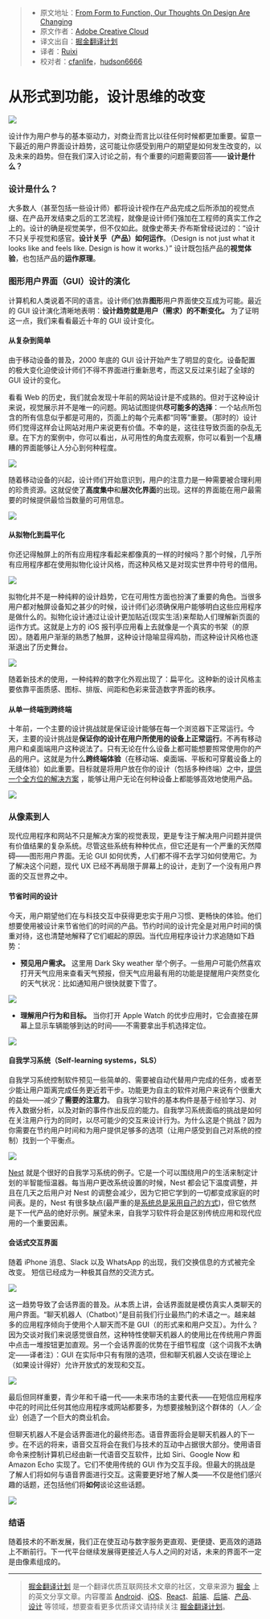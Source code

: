> * 原文地址：[From Form to Function, Our Thoughts On Design Are Changing](https://medium.com/thinking-design/from-form-to-function-our-thoughts-on-design-are-changing-ed556d8f2b58)
> * 原文作者：[Adobe Creative Cloud](https://medium.com/@creativecloud)
> * 译文出自：[掘金翻译计划](https://github.com/xitu/gold-miner)
> * 译者：[Ruixi](https://github.com/ruixi)
> * 校对者：[cfanlife](https://github.com/cfanlife)，[hudson6666](https://github.com/hudson6666)

# 从形式到功能，设计思维的改变

![](https://cdn-images-1.medium.com/max/1600/1*bImmCpF6MPs9JslB21eAVQ.jpeg)

设计作为用户参与的基本驱动力，对商业而言比以往任何时候都更加重要。留意一下最近的用户界面设计趋势，这可能让你感受到用户的期望是如何发生改变的，以及未来的趋势。但在我们深入讨论之前，有个重要的问题需要回答—— **设计是什么？**

### 设计是什么？

大多数人（甚至包括一些设计师）都将设计视作在产品完成之后所添加的视觉点缀、在产品开发结束之后的工艺流程，就像是设计师们强加在工程师的真实工作之上的。设计的确是视觉美学，但不仅如此。就像史蒂夫·乔布斯曾经说过的：“设计不只关乎视觉和感官。**设计关乎（产品）如何运作**。（Design is not just what it looks like and feels like. Design is how it works.）” 设计既包括产品的**视觉体验**，也包括产品的**运作原理**。

### 图形用户界面（GUI）设计的演化

计算机和人类说着不同的语言。设计师们依靠**图形**用户界面使交互成为可能。最近的 GUI 设计演化清晰地表明：**设计趋势就是用户（需求）的不断变化。** 为了证明这一点，我们来看看最近十年的 GUI 设计变化。

#### 从复杂到简单

由于移动设备的普及，2000 年底的 GUI 设计开始产生了明显的变化。设备配置的极大变化迫使设计师们不得不界面进行重新思考，而这又反过来引起了全球的 GUI 设计的变化。

看看 Web 的历史，我们就会发现十年前的网站设计是不成熟的。但对于这种设计来说，视觉展示并不是唯一的问题。网站试图提供**尽可能多的选择**：一个站点所包含的所有信息似乎都是可用的，页面上的每个元素都“同等”重要。（那时的）设计师们觉得这样会让网站对用户来说更有价值。不幸的是，这往往导致页面的杂乱无章。在下方的案例中，你可以看出，从可用性的角度去观察，你可以看到一个乱糟糟的界面能够让人分心到何种程度。

![](https://cdn-images-1.medium.com/max/1600/1*MgAzj4RVV2zFTQKQCmfSRw.jpeg)

随着移动设备的兴起，设计师们开始意识到，用户的注意力是一种需要被合理利用的珍贵资源。这就促使了**高度集中**和**层次化界面**的出现。这样的界面能在用户最需要的时候提供最恰当数量的可用信息。

![](https://cdn-images-1.medium.com/max/1600/1*IMwAqnMVH2peTtdNtwPPhQ.jpeg)

#### 从拟物化到扁平化

你还记得触屏上的所有应用程序看起来都像真的一样的时候吗？那个时候，几乎所有应用程序都在使用拟物化设计风格，而这种风格又是对现实世界中符号的借用。

![](https://cdn-images-1.medium.com/max/1600/1*Mrt--PeX7t5qPmnmwzDUAg.png)

拟物化并不是一种纯粹的设计趋势，它在可用性方面也扮演了重要的角色。当很多用户都对触屏设备知之甚少的时候，设计师们必须确保用户能够明白这些应用程序是做什么的。拟物化设计通过让设计更加贴近(现实生活)来帮助人们理解新页面的运作方式。这就是上方的 iOS 报刊亭应用看上去就像是一个真实的书架（的原因）。随着用户渐渐的熟悉了触屏，这种设计隐喻显得鸡肋，而这种设计风格也逐渐退出了历史舞台。

![](https://cdn-images-1.medium.com/max/1600/1*TxE-vVFUv_61nYtdml78Kw.jpeg)

随着新技术的使用，一种纯粹的数字化外观出现了：扁平化。这种新的设计风格主要依靠平面质感、图标、排版、间距和色彩来营造数字界面的秩序。

#### 从单一终端到跨终端

十年前，一个主要的设计挑战就是保证设计能够在每一个浏览器下正常运行。今天，主要的设计挑战是**保证你的设计在用户所使用的设备上正常运行**。不再有移动用户和桌面端用户这种说法了。只有无论在什么设备上都可能想要照常使用你的产品的用户。这就是为什么**跨终端体验**（在移动端、桌面端、平板和可穿戴设备上的无缝体验）如此重要。目标就是将用户放在你的设计（包括多种终端）之中，[提供一个全方位的解决方案](https://uxmag.com/articles/5-elements-of-omni-channel-user-experiences) ，能够让用户无论在何种设备上都能够高效地使用产品。

![](https://cdn-images-1.medium.com/max/1600/1*j5kqBjTpLFS5e1J3wkmvgw.jpeg)

### 从像素到人

现代应用程序和网站不只是解决方案的视觉表现，更是专注于解决用户问题并提供有价值结果的复杂系统。尽管这些系统有种种优点，但它还是有一个严重的天然障碍——图形用户界面。无论 GUI 如何优秀，人们都不得不去学习如何使用它。为了解决这个问题，现代 UX 已经不再局限于屏幕上的设计，走到了一个没有用户界面的交互世界之中。

#### 节省时间的设计

今天，用户期望他们在与科技交互中获得更忠实于用户习惯、更畅快的体验。他们想要使用被设计来节省他们的时间的产品。节约时间的设计完全是对用户时间的慎重对待，这也清楚地解释了它们崛起的原因。当代应用程序设计力求追随如下趋势：

- **预见用户需求。** 这里用 Dark Sky weather 举个例子。一些用户可能仍然喜欢打开天气应用来查看天气预报，但天气应用最有用的功能是提醒用户突然变化的天气状况：比如通知用户很快就要下雪了。

![](https://cdn-images-1.medium.com/max/1600/1*79Wbi92BeDyVaDPEEQjMLQ.jpeg)

- **理解用户行为和目标。** 当你打开 Apple Watch 的优步应用时，它会直接在屏幕上显示车辆能够到达的时间——不需要拿出手机选择定位。

![](https://cdn-images-1.medium.com/max/1600/0*0ouzEuTHaORKAryP.jpg)

#### 自我学习系统（Self-learning systems，SLS）

自我学习系统控制软件预见一些简单的、需要被自动代替用户完成的任务，或者至少能让用户距离完成任务更近若干步。功能更为自主的软件对用户来说有个很重大的益处——减少了**需要的注意力**。 自我学习软件的基本构件是基于经验学习、对传入数据分析，以及对新的事件作出反应的能力。自我学习系统面临的挑战是如何在关注用户行为的同时，以尽可能少的交互来设计行为。为什么这是个挑战？因为你需要在节约用户时间和为用户提供足够多的选项（让用户感受到自己对系统的控制）找到一个平衡点。

![](https://cdn-images-1.medium.com/max/1600/1*_yiHy0NAU1xANCf6HYxMDA.jpeg)

[Nest](https://nest.com/) 就是个很好的自我学习系统的例子。它是一个可以围绕用户的生活来制定计划的半智能恒温器。每当用户更改系统设置的时候，Nest 都会记下温度调整，并且在几天之后用户对 Nest 的调整会减少，因为它把它学到的一切都变成家庭的时间表。是的，Nest 有很多缺点(最严重的是[系统总是采用自己的方式](https://www.nngroup.com/articles/emotional-design-fail/))，但它依然是下一代产品的绝好示例。展望未来，自我学习软件将会是区别传统应用和现代应用的一个重要因素。

#### 会话式交互界面

随着 iPhone 消息、Slack 以及 WhatsApp 的出现，我们交换信息的方式被完全改变。 短信已经成为一种极其自然的交流方式。

![](https://cdn-images-1.medium.com/max/1600/1*ZMmEYOSW_mZttqHXIEqDpw.png)

这一趋势导致了会话界面的普及。从本质上讲，会话界面就是模仿真实人类聊天的用户界面。“聊天机器人（Chatbot）”是目前我们行业最热门的术语之一。越来越多的应用程序倾向于使用个人聊天而不是 GUI（的形式来和用户交互）。为什么？因为交谈对我们来说感觉很自然，这种特性使聊天机器人的使用比在传统用户界面中点击一堆按钮更加直观。另一个会话界面的优势在于细节程度（这个词我不太确定——译者注）：GUI 在实际中只有有限的选项，但和聊天机器人交谈在理论上（如果设计得好）允许开放式的发现和交互。

![](https://cdn-images-1.medium.com/max/1600/1*odt0dGAYbEau2LXZo8EF3A.gif)

最后但同样重要，青少年和千禧一代——未来市场的主要代表——在短信应用程序中花的时间比任何其他应用程序或网站都要多，为想要接触到这个群体的（人／企业）创造了一个巨大的商业机会。

但聊天机器人不是会话界面进化的最终形态。语音界面将会是聊天机器人的下一步。在不远的将来，语音交互将会在我们与技术的互动中占据很大部分。使用语音命令来控制计算机已经由新一代语音交互软件，比如 Siri、Google Now 和 Amazon Echo 实现了。它们不使用传统的 GUI 作为交互手段。但最大的挑战是了解人们将如何与语音界面进行交互。这需要更好地了解人类——不仅是他们感兴趣的话题，还包括他们将**如何**谈论这些话题。

![](https://cdn-images-1.medium.com/max/1600/1*coZE_xgldZTEQyI7SCdkvg.jpeg)

### 结语

随着技术的不断发展，我们正在使互动与数字服务更直观、更便捷、更高效的道路上不断前行。下一代平台继续发展得更接近人与人之间的对话，未来的界面不一定是由像素组成的。

---

> [掘金翻译计划](https://github.com/xitu/gold-miner) 是一个翻译优质互联网技术文章的社区，文章来源为 [掘金](https://juejin.im) 上的英文分享文章。内容覆盖 [Android](https://github.com/xitu/gold-miner#android)、[iOS](https://github.com/xitu/gold-miner#ios)、[React](https://github.com/xitu/gold-miner#react)、[前端](https://github.com/xitu/gold-miner#前端)、[后端](https://github.com/xitu/gold-miner#后端)、[产品](https://github.com/xitu/gold-miner#产品)、[设计](https://github.com/xitu/gold-miner#设计) 等领域，想要查看更多优质译文请持续关注 [掘金翻译计划](https://github.com/xitu/gold-miner)。
